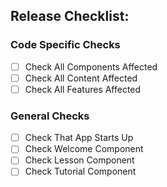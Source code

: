 ## Release Checklist:

### Code Specific Checks
* [ ] Check All Components Affected
* [ ] Check All Content Affected
* [ ] Check All Features Affected

### General Checks
* [ ] Check That App Starts Up
* [ ] Check Welcome Component
* [ ] Check Lesson Component
* [ ] Check Tutorial Component
<!-- You can erase any parts of this template not applicable to your Pull Request. -->
